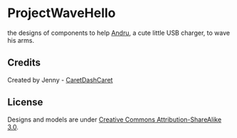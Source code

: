 ProjectWaveHello
================

the designs of components to help [Andru](http://www.powerbygen.com/Andru--Android-Robot-USB-Cell-Phone-Charger_p_8.html), a cute little USB charger, to wave his arms.

Credits
-------------

Created by Jenny - [CaretDashCaret](http://caretdashcaret.wordpress.com/)

License
-------------

Designs and models are under [Creative Commons Attribution-ShareAlike 3.0](http://creativecommons.org/licenses/by-sa/3.0/).
